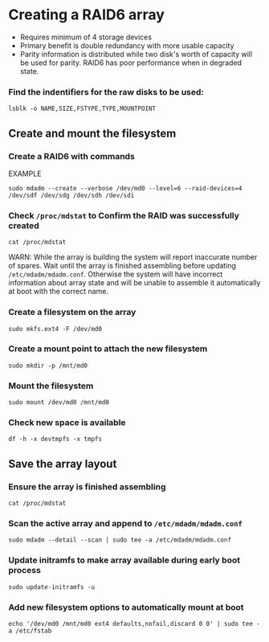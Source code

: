 # Creating a RAID6 array

* Requires minimum of 4 storage devices
* Primary benefit is double redundancy with more usable capacity
* Parity information is distributed while two disk's worth of capacity will be used for parity.
  RAID6 has poor performance when in degraded state.

### Find the indentifiers for the raw disks to be used:
```
lsblk -o NAME,SIZE,FSTYPE,TYPE,MOUNTPOINT
```

## Create and mount the filesystem

### Create a RAID6 with commands
EXAMPLE
```
sudo mdadm --create --verbose /dev/md0 --level=6 --raid-devices=4 /dev/sdf /dev/sdg /dev/sdh /dev/sdi
```

### Check `/proc/mdstat` to Confirm the RAID was successfully created
```
cat /proc/mdstat
```

WARN: While the array is building the system will report inaccurate number of spares.
Wait until the array is finished assembling before updating `/etc/mdadm/mdadm.conf`.
Otherwise the system will have incorrect information about array state and will be
unable to assemble it automatically at boot with the correct name.

### Create a filesystem on the array
```
sudo mkfs.ext4 -F /dev/md0
```

### Create a mount point to attach the new filesystem
```
sudo mkdir -p /mnt/md0
```

### Mount the filesystem
```
sudo mount /dev/md0 /mnt/md0
```

### Check new space is available
```
df -h -x devtmpfs -x tmpfs
```

## Save the array layout

### Ensure the array is finished assembling
```
cat /proc/mdstat
```

### Scan the active array and append to `/etc/mdadm/mdadm.conf`
```
sudo mdadm --detail --scan | sudo tee -a /etc/mdadm/mdadm.conf
```

### Update initramfs to make array available during early boot process
```
sudo update-initramfs -u
```

### Add new filesystem options to automatically mount at boot
```
echo '/dev/md0 /mnt/md0 ext4 defaults,nofail,discard 0 0' | sudo tee -a /etc/fstab
```
